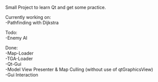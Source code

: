 Small Project to learn Qt and get some practice.  

Currently working on:   
-Pathfinding with Dijkstra  

Todo:   
-Enemy AI  

Done:   
-Map-Loader   
-TGA-Loader  
-Qt-Gui   
-Model View Presenter & Map Culling (without use of qtGraphicsView)  
-Gui Interaction
